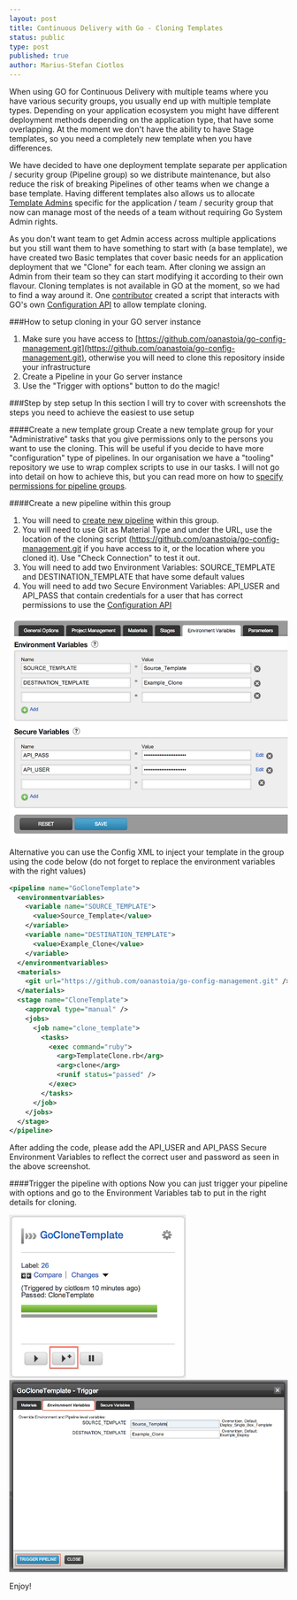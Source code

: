 ```yaml
---
layout: post
title: Continuous Delivery with Go - Cloning Templates
status: public
type: post
published: true
author: Marius-Stefan Ciotlos
---
```


When using GO for Continuous Delivery with multiple teams where you have various security groups, you usually end up with multiple template types. Depending on your application ecosystem you might have different deployment methods depending on the application type, that have some overlapping. At the moment we don't have the ability to have Stage templates, so you need a completely new template when you have differences.

We have decided to have one deployment template separate per application / security group (Pipeline group) so we distribute maintenance, but also reduce the risk of breaking Pipelines of other teams when we change a base template. Having different templates also allows us to allocate [Template Admins](http://www.go.cd/2014/02/24/go-template-permissions.html) specific for the application / team / security group that now can manage most of the needs of a team without requiring Go System Admin rights. 

As you don't want team to get Admin access across multiple applications but you still want them to have something to start with (a base template), we have created two Basic templates that cover basic needs for an application deployment that we "Clone" for each team. After cloning we assign an Admin from their team so they can start modifying it according to their own flavour. Cloning templates is not available in GO at the moment, so we had to find a way around it. 
One [contributor](https://github.com/oanastoia) created a script that interacts with GO's own [Configuration API](http://www.thoughtworks.com/products/docs/go/current/help/Configuration_API.html]) to allow template cloning. 

###How to setup cloning in your GO server instance
1. Make sure you have access to [https://github.com/oanastoia/go-config-management.git](https://github.com/oanastoia/go-config-management.git), otherwise you will need to clone this repository inside your infrastructure
1. Create a Pipeline in your Go server instance
1. Use the "Trigger with options" button to do the magic!


###Step by step setup
In this section I will try to cover with screenshots the steps you need to achieve the easiest to use setup

####Create a new template group 
Create a new template group for your "Administrative" tasks that you give permissions only to the persons you want to use the cloning. This will be useful if you decide to have more "configuration" type of pipelines. 
In our organisation we have a "tooling" repository we use to wrap complex scripts to use in our tasks.
I will not go into detail on how to achieve this, but you can read more on how to [specify permissions for pipeline groups](http://www.thoughtworks.com/products/docs/go/current/help/dev_authorization.html#pipeline-groups).

####Create a new pipeline within this group
1. You will need to [create new pipeline](http://www.thoughtworks.com/products/docs/go/current/help/quick_pipeline_setup.html) within this group. 
1. You will need to use Git as Material Type and under the URL, use the location of the cloning script (https://github.com/oanastoia/go-config-management.git if you have access to it, or the location where you cloned it). Use "Check Connection" to test it out.
1. You will need to add two Environment Variables: SOURCE_TEMPLATE and DESTINATION_TEMPLATE that have some default values
1. You will need to add two Secure Environment Variables: API_USER and API_PASS that contain credentials for a user that has correct permissions to use the [Configuration API](http://www.thoughtworks.com/products/docs/go/current/help/Configuration_API.html)

![](/images/blog/cloning-templates/environment-variable-view.png)

Alternative you can use the Config XML to inject your template in the group using the code below (do not forget to replace the environment variables with the right values)

```xml
<pipeline name="GoCloneTemplate">
  <environmentvariables>
    <variable name="SOURCE_TEMPLATE">
      <value>Source_Template</value>
    </variable>
    <variable name="DESTINATION_TEMPLATE">
      <value>Example_Clone</value>
    </variable>
  </environmentvariables>
  <materials>
    <git url="https://github.com/oanastoia/go-config-management.git" />
  </materials>
  <stage name="CloneTemplate">
    <approval type="manual" />
    <jobs>
      <job name="clone_template">
        <tasks>
          <exec command="ruby">
            <arg>TemplateClone.rb</arg>
            <arg>clone</arg>
            <runif status="passed" />
          </exec>
        </tasks>
      </job>
    </jobs>
  </stage>
</pipeline>
```

After adding the code, please add the API_USER and API_PASS Secure Environment Variables to reflect the correct user and password as seen in the above screenshot. 

####Trigger the pipeline with options
Now you can just trigger your pipeline with options and go to the Environment Variables tab to put in the right details for cloning. 

![](/images/blog/cloning-templates/trigger-with-options-1.png)
![](/images/blog/cloning-templates/trigger-with-options-2.png)

Enjoy!
